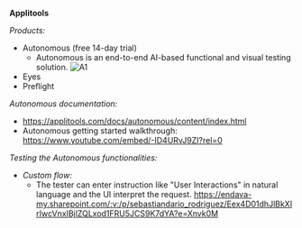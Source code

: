 **Applitools**

*Products:*
- Autonomous (free 14-day trial)
    - Autonomous is an end-to-end AI-based functional and visual testing solution. ![A1](A1.png)
- Eyes
- Preflight


*Autonomous documentation:*
- https://applitools.com/docs/autonomous/content/index.html
- Autonomous getting started walkthrough: https://www.youtube.com/embed/-ID4URvJ9ZI?rel=0


*Testing the Autonomous functionalities:*
- *Custom flow:*
    - The tester can enter instruction like "User Interactions" in natural language and the UI interpret the request. https://endava-my.sharepoint.com/:v:/p/sebastiandario_rodriguez/Eex4D01dhJlBkXIrIwcVnxIBjlZQLxod1FRU5JCS9K7dYA?e=Xnvk0M